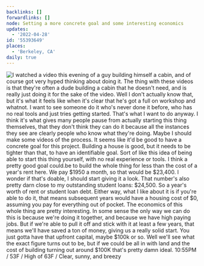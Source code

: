 ```yaml
---
backlinks: []
forwardlinks: []
node: Setting a more concrete goal and some interesting economics
updates:
  - '2022-04-28'
id: '55393649'
places:
  - 'Berkeley, CA'
daily: true
---
```

![I watched a video this evening of a guy building himself a cabin, and of course got very hyped thinking about doing it. The thing with these videos is that they're often a dude building a cabin that he doesn't need, and is really just doing it for the sake of the video. Well I don't actually know that, but it's what it feels like when it's clear that he's got a full on workshop and whatnot. I want to see someone do it who's never done it before, who has no real tools and just tries getting started. That's what I want to do anyway. I think it's what gives many people pause from actually starting this thing themselves, that they don't think they can do it because all the instances they see are clearly people who know what they're doing. Maybe I should make some videos of the process. It seems like it'd be good to have a concrete goal for this project. Building a house is good, but it needs to be tighter than that, to have an identifiable goal. Sort of like this idea of being able to start this thing yourself, with no real experience or tools. I think a pretty good goal could.be to build the whole thing for less than the cost of a year's rent here. We pay $1950 a month, so that would be $23,400. I wonder if that's doable, I should start giving it a look. That number's also pretty darn close to my outstanding student loans: $24,500. So a year's worth of rent or student loan debt. Either way, what I like about it is if you're able to do it, that means subsequent years would have a housing cost of $0, assuming you pay for everything out of pocket. The economics of this whole thing are pretty interesting. In some sense the only way we can do this is because we're doing it together, and because we have high paying jobs. But if we're able to pull it off and stick with it at least a few years, that means we'll have saved a ton of money, giving us a really solid start. You just gotta have that upfront capital, maybe $100k or so. Well we'll see what the exact figure turns out to be, but if we could be all in with land and the cost of building turning out around $100K that's pretty damn ideal. 10:55PM / 53F / High of 63F / Clear, sunny, and breezy](images/55393649/LQLKdCoEHp-daily.webp "")
